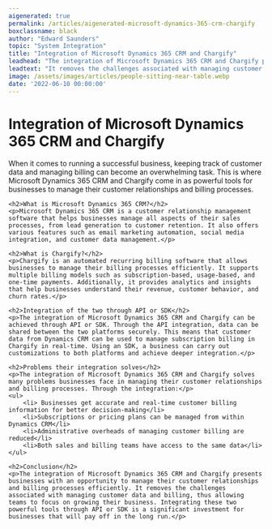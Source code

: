 ```yaml
---
aigenerated: true
permalink: /articles/aigenerated-microsoft-dynamics-365-crm-chargify
boxclassname: black
author: "Edward Saunders"
topic: "System Integration"
title: "Integration of Microsoft Dynamics 365 CRM and Chargify"
leadhead: "The integration of Microsoft Dynamics 365 CRM and Chargify presents businesses with an opportunity to manage their customer relationships and billing processes efficiently"
leadtext: "It removes the challenges associated with managing customer data and billing, thus allowing teams to focus on growing their business. Integrating these two powerful tools through API or SDK is a significant investment for businesses that will pay off in the long run."
image: /assets/images/articles/people-sitting-near-table.webp
date: '2022-06-10 00:00:00'
---
```

<div class="arttext">    <h1>Integration of Microsoft Dynamics 365 CRM and Chargify</h1>
    <p>When it comes to running a successful business, keeping track of customer data and managing billing can become an overwhelming task. This is where Microsoft Dynamics 365 CRM and Chargify come in as powerful tools for businesses to manage their customer relationships and billing processes. </p>

    <h2>What is Microsoft Dynamics 365 CRM?</h2>
    <p>Microsoft Dynamics 365 CRM is a customer relationship management software that helps businesses manage all aspects of their sales processes, from lead generation to customer retention. It also offers various features such as email marketing automation, social media integration, and customer data management.</p>

    <h2>What is Chargify?</h2>
    <p>Chargify is an automated recurring billing software that allows businesses to manage their billing processes efficiently. It supports multiple billing models such as subscription-based, usage-based, and one-time payments. Additionally, it provides analytics and insights that help businesses understand their revenue, customer behavior, and churn rates.</p>

    <h2>Integration of the two through API or SDK</h2>
    <p>The integration of Microsoft Dynamics 365 CRM and Chargify can be achieved through API or SDK. Through the API integration, data can be shared between the two platforms securely. This means that customer data from Dynamics CRM can be used to manage subscription billing in Chargify in real-time. Using an SDK, a business can carry out customizations to both platforms and achieve deeper integration.</p>

    <h2>Problems their integration solves</h2>
    <p>The integration of Microsoft Dynamics 365 CRM and Chargify solves many problems businesses face in managing their customer relationships and billing processes. Through the integration:</p>
    <ul>
        <li> Businesses get accurate and real-time customer billing information for better decision-making</li>
        <li>Subscriptions or pricing plans can be managed from within Dynamics CRM</li>
        <li>Administrative overheads of managing customer billing are reduced</li>
        <li>Both sales and billing teams have access to the same data</li>
    </ul>

    <h2>Conclusion</h2>
    <p>The integration of Microsoft Dynamics 365 CRM and Chargify presents businesses with an opportunity to manage their customer relationships and billing processes efficiently. It removes the challenges associated with managing customer data and billing, thus allowing teams to focus on growing their business. Integrating these two powerful tools through API or SDK is a significant investment for businesses that will pay off in the long run.</p>
</div>